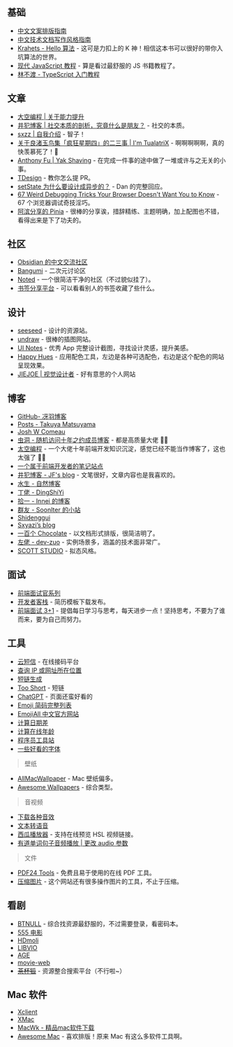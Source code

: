 ## 基础

- [中文文案排版指南](https://github.com/sparanoid/chinese-copywriting-guidelines)
- [中文技术文档写作风格指南](https://zh-style-guide.readthedocs.io/zh-cn/latest/)
- [Krahets - Hello 算法](https://www.hello-algo.com/) - 这可是力扣上的 K 神！相信这本书可以很好的带你入坑算法的世界。
- [现代 JavaScript 教程](https://zh.javascript.info/) - 算是看过最舒服的 JS 书籍教程了。
- [林不渡 - TypeScript 入门教程](https://juejin.cn/book/7288482920602271802)

## 文章

- [大空编程 | 关于能力提升](https://spacexcode.com/docs/source/ability)
- [井犯博客 | 社交本质的剖析，究竟什么是朋友？](https://nicejf.cn/13.html) - 社交的本质。
- [sxzz | 自我介绍](https://gist.github.com/sxzz/2ffb940cbc472e4e7a3ef9479a170e6f) - 智子！
- [关于良渚玉鸟集「疯狂星期四」的二三事 | I'm TualatriX](https://imtx.me/blog/birland-crazy-thursday/) - 啊啊啊啊啊，真的快羡慕死了！🥺
- [Anthony Fu | Yak Shaving](https://antfu.me/posts/about-yak-shaving-zh) - 在完成一件事的途中做了一堆或许与之无关的小事。
- [TDesign](https://tdesign.tencent.com/about/contributing) - 教你怎么提 PR。
- [setState 为什么要设计成异步的？](https://github.com/facebook/react/issues/11527#issuecomment-360199710) - Dan 的完整回应。
- [67 Weird Debugging Tricks Your Browser Doesn't Want You to Know](https://alan.norbauer.com/articles/browser-debugging-tricks) - 67 个浏览器调试奇技淫巧。
- [阿滨分享的 Pinia](https://tourmaline-lawyer-574.notion.site/Pinia-9c5d49fd3e08479b88bf3272321b3011) - 很棒的分享诶，措辞精练、主题明确，加上配图也不错，看得出来是下了功夫的。

## 社区

- [Obsidian 的中文交流社区](https://forum-zh.obsidian.md)
- [Bangumi](http://bangumi.tv/) - 二次元讨论区
- [Noted](https://n.td/) - 一个很简洁干净的社区（不过貌似挂了）。
- [书签分享平台](https://roam.mixcm.com) - 可以看看别人的书签收藏了些什么。

## 设计

- [seeseed](https://www.seeseed.com/) - 设计的资源站。
- [undraw](https://undraw.co/illustrations) - 很棒的插图网站。
- [UI Notes](https://uinotes.com) - 优秀 App 完整设计截图，寻找设计灵感，提升美感。
- [Happy Hues](https://www.happyhues.co/palettes/17) - 应用配色工具，左边是各种可选配色，右边是这个配色的网站呈现效果。
- [JIEJOE | 视觉设计者](https://www.jiejoe.com/home) - 好有意思的个人网站

## 博客

- [GitHub- 冴羽博客](https://github.com/mqyqingfeng/Blog)
- [Posts - Takuya Matsuyama](https://www.craftz.dog/posts)
- [Josh W Comeau](https://www.joshwcomeau.com/)
- [虫洞 - 随机访问十年之约成员博客](https://www.foreverblog.cn/go.html) - 都是高质量大佬 🙏🏻
- [太空编程](https://spacexcode.com/) - 一个大佬十年前端开发知识沉淀，感觉已经不能当作博客了，这也太强了 🙏🏻
- [一个属于前端开发者的笔记站点](https://i-fanr.com/)
- [井犯博客 - JF's blog](https://nicejf.cn/) - 文笔很好，文章内容也是我喜欢的。
- [水生 - 自然博客](https://www.hsslive.cn/)
- [丁佬 - DingShiYi](https://a.dingshiyi.top/)
- [拾一 - Innei 的博客](https://innei.in/)
- [群友 - SoonIter 的小站](https://sooniter.site/)
- [Shidenggui](https://shidenggui.com/)
- [Sxyazi’s blog](https://sxyz.blog/)
- [一百个 Chocolate](https://chodocs.cn) - 以文档形式排版，很简洁明了。
- [左佬 - dev-zuo](http://f.zuo11.com/) - 实例场景多，涵盖的技术面非常广。
- [SCOTT STUDIO](https://blog.scott-studio.cn/) - 拟态风格。

## 面试

- [前端面试官系列](https://vue3js.cn/interview/)
- [开发者客栈](https://www.developers.pub/resume) - 简历模板下载发布。
- [前端面试 3+1](http://www.h-camel.com/index.html) - 提倡每日学习与思考，每天进步一点！坚持思考，不要为了谁而来，要为自己而努力。

## 工具

- [云短信](https://www.storytrain.info/) - 在线接码平台
- [查询 IP 或网址所在位置](https://youtils.cc/geoip)
- [短链生成](https://reurl.cc/main/cn)
- [Too Short](https://too.st/) - 短链
- [ChatGPT](https://chatgpt.htcube.top/) - 页面还蛮好看的
- [Emoji 简码完整列表](https://github.com/ikatyang/emoji-cheat-sheet/blob/master/README.md)
- [EmojiAll 中文官方网站](https://www.emojiall.com/zh-hans)
- [计算日期差](https://www.dute.org/date-diff?ref=search)
- [计算在线年龄](https://uutool.cn/birth/)
- [程序员工具站](https://jutool.dev/)
- [一些好看的字体](https://github.com/lxgw/lxgw/blob/main/fonts.md)

> 壁纸

- [AllMacWallpaper](https://www.allmacwallpaper.com) - Mac 壁纸偏多。
- [Awesome Wallpapers](https://wallhaven.cc) - 综合类型。

> 音视频

- [下载各种音效](https://taira-komori.jpn.org/daily01cn.html)
- [文本转语音](https://ttsmaker.com/zh-cn)
- [西瓜播放器](https://v2.h5player.bytedance.com/generate/) - 支持在线预览 HSL 视频链接。
- [有道单词句子音频播放 | 更改 audio 参数](https://dict.youdao.com/dictvoice?audio=name&type=1)

> 文件

- [PDF24 Tools](https://tools.pdf24.org/zh/) - 免费且易于使用的在线 PDF 工具。
- [压缩图片](https://imagestool.com/zh_CN/compress-images) - 这个网站还有很多操作图片的工具，不止于压缩。

## 看剧

- [BTNULL](https://www.btnull.org/) - 综合找资源最舒服的，不过需要登录，看密码本。
- [555 电影](https://zhenfanjixie.com/)
- [HDmoli](https://www.hdmoli.pro/)
- [LIBVIO](https://www.libvio.me/)
- [AGE](https://www.agedm.tv/)
- [movie-web](https://movie-web.app/)
- ~~[茶杯狐](https://cupfox.app/)~~ - 资源整合搜索平台（不行啦~）

## Mac 软件

- [Xclient](https://xclient.info/)
- [XMac](https://xmac.app/)
- [MacWk - 精品mac软件下载](https://macwk.cn/)
- [Awesome Mac](https://wangchujiang.com/awesome-mac/README-zh.html) - 喜欢排版！原来 Mac 有这么多软件工具啊。
